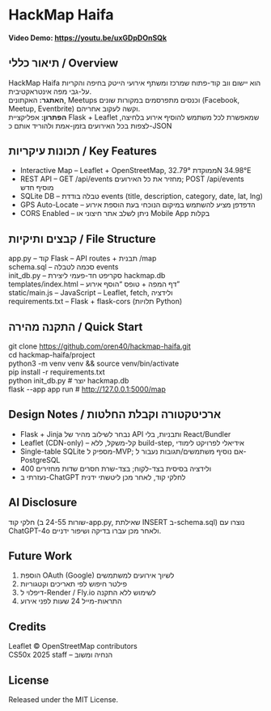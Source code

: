 # HackMap Haifa
#### Video Demo: https://youtu.be/uxGDpDOnSQk

## תיאור כללי / Overview
HackMap Haifa הוא יישום ווב קוד-פתוח שמרכז ומשתף אירועי הייטק בחיפה והקריות על-גבי מפה אינטראקטיבית.  
**האתגר:** האקתונים, Meetups וכנסים מתפרסמים במקורות שונים (Facebook, Meetup, Eventbrite) וקשה לעקוב אחריהם.  
**הפתרון:** אפליקציית Flask + Leaflet שמאפשרת לכל משתמש להוסיף אירוע בלחיצה, לצפות בכל האירועים בזמן-אמת ולהוריד אותם כ-JSON

## תכונות עיקריות / Key Features
* Interactive Map – Leaflet + OpenStreetMap, ממוקדת 32.79°N 34.98°E  
* REST API – GET /api/events מחזיר את כל האירועים; POST /api/events מוסיף חדש  
* SQLite DB – טבלה בודדת events (title, description, category, date, lat, lng)  
* GPS Auto-Locate – הדפדפן מציע להשתמש במיקום הנוכחי בעת הוספת אירוע  
* CORS Enabled – ניתן לשלב אתר חיצוני או Mobile App בקלות  

## קבצים ותיקיות / File Structure
app.py – קוד Flask – API routes + תבנית /map  
schema.sql – סכמה לטבלה events  
init_db.py – סקריפט חד-פעמי ליצירת hackmap.db  
templates/index.html – דף המפה + טופס “הוסף אירוע”  
static/main.js – JavaScript – Leaflet, fetch, ולידציה  
requirements.txt – Flask + flask-cors (תלויות Python)

## התקנה מהירה / Quick Start
git clone https://github.com/oren40/hackmap-haifa.git  
cd hackmap-haifa/project  
python3 -m venv venv && source venv/bin/activate  
pip install -r requirements.txt  
python init_db.py            # יוצר hackmap.db  
flask --app app run          # http://127.0.0.1:5000/map

## Design Notes / ארכיטקטורה וקבלת החלטות
- Flask + Jinja נבחר לשילוב מהיר של API ותבניות, בלי React/Bundler  
- Leaflet (CDN-only) – קל-משקל, ללא build-step, אידיאלי לפרויקט לימודי  
- Single-table SQLite מספיק ל-MVP; אם נוסיף משתמשים/תגובות נעבור ל-PostgreSQL  
- ולידציה בסיסית בצד-לקוח; בצד-שרת חסרים שדות מחזירים 400  
- נעזרתי ב-ChatGPT לחלקי קוד, לאחר מכן ליטשתי ידנית  

## AI Disclosure
חלקי קוד (שורות 24-55 ב-app.py, שאילתת INSERT ב-schema.sql) נוצרו עם ChatGPT-4o ולאחר מכן עברו בדיקה ושיפור ידניים.

## Future Work
1. הוספת OAuth (Google) לשיוך אירועים למשתמשים  
2. פילטר חיפוש לפי תאריכים וקטגוריות  
3. דיפלוי ל-Render / Fly.io לשימוש ללא התקנה  
4. התראות-מייל 24 שעות לפני אירוע  

## Credits
Leaflet © OpenStreetMap contributors  
CS50x 2025 staff – הנחיה ומשוב  

## License
Released under the MIT License.

